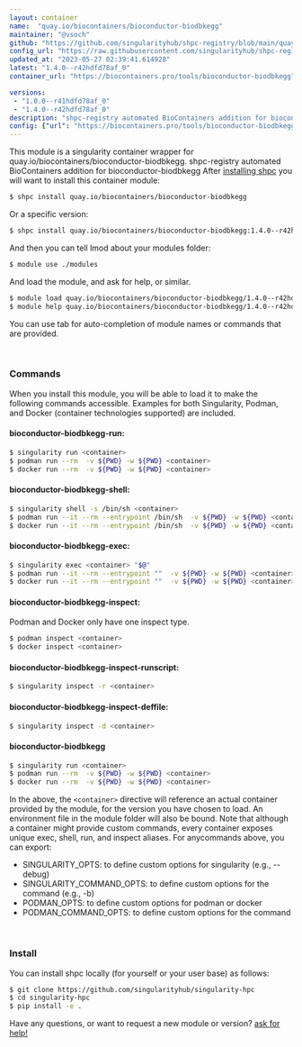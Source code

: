 ```yaml
---
layout: container
name:  "quay.io/biocontainers/bioconductor-biodbkegg"
maintainer: "@vsoch"
github: "https://github.com/singularityhub/shpc-registry/blob/main/quay.io/biocontainers/bioconductor-biodbkegg/container.yaml"
config_url: "https://raw.githubusercontent.com/singularityhub/shpc-registry/main/quay.io/biocontainers/bioconductor-biodbkegg/container.yaml"
updated_at: "2023-05-27 02:39:41.614928"
latest: "1.4.0--r42hdfd78af_0"
container_url: "https://biocontainers.pro/tools/bioconductor-biodbkegg"

versions:
 - "1.0.0--r41hdfd78af_0"
 - "1.4.0--r42hdfd78af_0"
description: "shpc-registry automated BioContainers addition for bioconductor-biodbkegg"
config: {"url": "https://biocontainers.pro/tools/bioconductor-biodbkegg", "maintainer": "@vsoch", "description": "shpc-registry automated BioContainers addition for bioconductor-biodbkegg", "latest": {"1.4.0--r42hdfd78af_0": "sha256:50b16766ab0dfd3b45f68d636e7bc3d89ed688677687389c8ef67c5bf6769c62"}, "tags": {"1.0.0--r41hdfd78af_0": "sha256:d899a0fc4deb089b4ee56d0a85b5d2045c4c7440b75d258f9bd789d13b60b819", "1.4.0--r42hdfd78af_0": "sha256:50b16766ab0dfd3b45f68d636e7bc3d89ed688677687389c8ef67c5bf6769c62"}, "docker": "quay.io/biocontainers/bioconductor-biodbkegg"}
---
```


This module is a singularity container wrapper for quay.io/biocontainers/bioconductor-biodbkegg.
shpc-registry automated BioContainers addition for bioconductor-biodbkegg
After [installing shpc](#install) you will want to install this container module:


```bash
$ shpc install quay.io/biocontainers/bioconductor-biodbkegg
```

Or a specific version:

```bash
$ shpc install quay.io/biocontainers/bioconductor-biodbkegg:1.4.0--r42hdfd78af_0
```

And then you can tell lmod about your modules folder:

```bash
$ module use ./modules
```

And load the module, and ask for help, or similar.

```bash
$ module load quay.io/biocontainers/bioconductor-biodbkegg/1.4.0--r42hdfd78af_0
$ module help quay.io/biocontainers/bioconductor-biodbkegg/1.4.0--r42hdfd78af_0
```

You can use tab for auto-completion of module names or commands that are provided.

<br>

### Commands

When you install this module, you will be able to load it to make the following commands accessible.
Examples for both Singularity, Podman, and Docker (container technologies supported) are included.

#### bioconductor-biodbkegg-run:

```bash
$ singularity run <container>
$ podman run --rm  -v ${PWD} -w ${PWD} <container>
$ docker run --rm  -v ${PWD} -w ${PWD} <container>
```

#### bioconductor-biodbkegg-shell:

```bash
$ singularity shell -s /bin/sh <container>
$ podman run --it --rm --entrypoint /bin/sh  -v ${PWD} -w ${PWD} <container>
$ docker run --it --rm --entrypoint /bin/sh  -v ${PWD} -w ${PWD} <container>
```

#### bioconductor-biodbkegg-exec:

```bash
$ singularity exec <container> "$@"
$ podman run --it --rm --entrypoint ""  -v ${PWD} -w ${PWD} <container> "$@"
$ docker run --it --rm --entrypoint ""  -v ${PWD} -w ${PWD} <container> "$@"
```

#### bioconductor-biodbkegg-inspect:

Podman and Docker only have one inspect type.

```bash
$ podman inspect <container>
$ docker inspect <container>
```

#### bioconductor-biodbkegg-inspect-runscript:

```bash
$ singularity inspect -r <container>
```

#### bioconductor-biodbkegg-inspect-deffile:

```bash
$ singularity inspect -d <container>
```



#### bioconductor-biodbkegg

```bash
$ singularity run <container>
$ podman run --rm  -v ${PWD} -w ${PWD} <container>
$ docker run --rm  -v ${PWD} -w ${PWD} <container>
```


In the above, the `<container>` directive will reference an actual container provided
by the module, for the version you have chosen to load. An environment file in the
module folder will also be bound. Note that although a container
might provide custom commands, every container exposes unique exec, shell, run, and
inspect aliases. For anycommands above, you can export:

 - SINGULARITY_OPTS: to define custom options for singularity (e.g., --debug)
 - SINGULARITY_COMMAND_OPTS: to define custom options for the command (e.g., -b)
 - PODMAN_OPTS: to define custom options for podman or docker
 - PODMAN_COMMAND_OPTS: to define custom options for the command

<br>

### Install

You can install shpc locally (for yourself or your user base) as follows:

```bash
$ git clone https://github.com/singularityhub/singularity-hpc
$ cd singularity-hpc
$ pip install -e .
```

Have any questions, or want to request a new module or version? [ask for help!](https://github.com/singularityhub/singularity-hpc/issues)